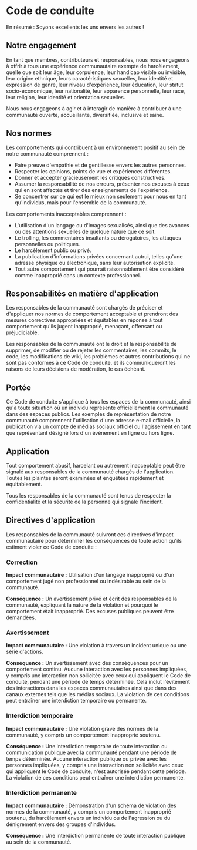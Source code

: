 # Code de conduite

En résumé : Soyons excellents les uns envers les autres !

## Notre engagement

En tant que membres, contributeurs et responsables, nous nous engageons à offrir à tous une expérience communautaire exempte de harcèlement, quelle que soit leur âge, leur corpulence, leur handicap visible ou invisible, leur origine ethnique, leurs caractéristiques sexuelles, leur identité et expression de genre, leur niveau d'expérience, leur éducation, leur statut socio-économique, leur nationalité, leur apparence personnelle, leur race, leur religion, leur identité et orientation sexuelles.

Nous nous engageons à agir et à interagir de manière à contribuer à une communauté ouverte, accueillante, diversifiée, inclusive et saine.

## Nos normes

Les comportements qui contribuent à un environnement positif au sein de notre communauté comprennent :

- Faire preuve d'empathie et de gentillesse envers les autres personnes.
- Respecter les opinions, points de vue et expériences différentes.
- Donner et accepter gracieusement les critiques constructives.
- Assumer la responsabilité de nos erreurs, présenter nos excuses à ceux qui en sont affectés et tirer des enseignements de l'expérience.
- Se concentrer sur ce qui est le mieux non seulement pour nous en tant qu'individus, mais pour l'ensemble de la communauté.

Les comportements inacceptables comprennent :

- L'utilisation d'un langage ou d'images sexualisés, ainsi que des avances ou des attentions sexuelles de quelque nature que ce soit.
- Le trolling, les commentaires insultants ou dérogatoires, les attaques personnelles ou politiques.
- Le harcèlement public ou privé.
- La publication d'informations privées concernant autrui, telles qu'une adresse physique ou électronique, sans leur autorisation explicite.
- Tout autre comportement qui pourrait raisonnablement être considéré comme inapproprié dans un contexte professionnel.

## Responsabilités en matière d'application

Les responsables de la communauté sont chargés de préciser et d'appliquer nos normes de comportement acceptable et prendront des mesures correctives appropriées et équitables en réponse à tout comportement qu'ils jugent inapproprié, menaçant, offensant ou préjudiciable.

Les responsables de la communauté ont le droit et la responsabilité de supprimer, de modifier ou de rejeter les commentaires, les commits, le code, les modifications de wiki, les problèmes et autres contributions qui ne sont pas conformes à ce Code de conduite, et ils communiqueront les raisons de leurs décisions de modération, le cas échéant.

## Portée

Ce Code de conduite s'applique à tous les espaces de la communauté, ainsi qu'à toute situation où un individu représente officiellement la communauté dans des espaces publics. Les exemples de représentation de notre communauté comprennent l'utilisation d'une adresse e-mail officielle, la publication via un compte de médias sociaux officiel ou l'agissement en tant que représentant désigné lors d'un événement en ligne ou hors ligne.

## Application

Tout comportement abusif, harcelant ou autrement inacceptable peut être signalé aux responsables de la communauté chargés de l'application. Toutes les plaintes seront examinées et enquêtées rapidement et équitablement.

Tous les responsables de la communauté sont tenus de respecter la confidentialité et la sécurité de la personne qui signale l'incident.

## Directives d'application

Les responsables de la communauté suivront ces directives d'impact communautaire pour déterminer les conséquences de toute action qu'ils estiment violer ce Code de conduite :

### Correction

**Impact communautaire :** Utilisation d'un langage inapproprié ou d'un comportement jugé non professionnel ou indésirable au sein de la communauté.

**Conséquence :** Un avertissement privé et écrit des responsables de la communauté, expliquant la nature de la violation et pourquoi le comportement était inapproprié. Des excuses publiques peuvent être demandées.

### Avertissement

**Impact communautaire :** Une violation à travers un incident unique ou une série d'actions.

**Conséquence :** Un avertissement avec des conséquences pour un comportement continu. Aucune interaction avec les personnes impliquées, y compris une interaction non sollicitée avec ceux qui appliquent le Code de conduite, pendant une période de temps déterminée. Cela inclut l'évitement des interactions dans les espaces communautaires ainsi que dans des canaux externes tels que les médias sociaux. La violation de ces conditions peut entraîner une interdiction temporaire ou permanente.

### Interdiction temporaire

**Impact communautaire :** Une violation grave des normes de la communauté, y compris un comportement inapproprié soutenu.

**Conséquence :** Une interdiction temporaire de toute interaction ou communication publique avec la communauté pendant une période de temps déterminée. Aucune interaction publique ou privée avec les personnes impliquées, y compris une interaction non sollicitée avec ceux qui appliquent le Code de conduite, n'est autorisée pendant cette période. La violation de ces conditions peut entraîner une interdiction permanente.

### Interdiction permanente

**Impact communautaire :** Démonstration d'un schéma de violation des normes de la communauté, y compris un comportement inapproprié soutenu, du harcèlement envers un individu ou de l'agression ou du dénigrement envers des groupes d'individus.

**Conséquence :** Une interdiction permanente de toute interaction publique au sein de la communauté.
